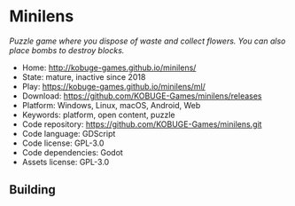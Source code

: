 # Minilens

_Puzzle game where you dispose of waste and collect flowers. You can also place bombs to destroy blocks._

- Home: http://kobuge-games.github.io/minilens/
- State: mature, inactive since 2018
- Play: https://kobuge-games.github.io/minilens/ml/
- Download: https://github.com/KOBUGE-Games/minilens/releases
- Platform: Windows, Linux, macOS, Android, Web
- Keywords: platform, open content, puzzle
- Code repository: https://github.com/KOBUGE-Games/minilens.git
- Code language: GDScript
- Code license: GPL-3.0
- Code dependencies: Godot
- Assets license: GPL-3.0

## Building
